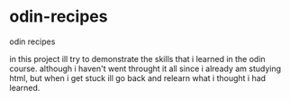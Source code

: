 # odin-recipes
odin recipes

in this project ill try to demonstrate the skills that i learned in the odin course. although i haven't went throught it all
since i already am studying html, but when i get stuck ill go back and relearn what i thought i had learned.
